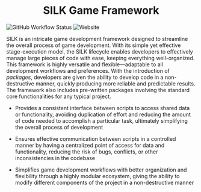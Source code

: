 <div align='center'>
  <h1>SILK Game Framework</h1>
</div>

![GitHub Workflow Status](https://img.shields.io/github/actions/workflow/status/grayzcale/silk/release.yml?label=release&style=plastic)
![Website](https://img.shields.io/website?down_message=failing&label=docs&style=plastic&up_message=passing&url=https%3A%2F%2Fgrayzcale.github.io%2Fsilk%2F)

SILK is an intricate game development framework designed to streamline the overall process of game development. With its simple yet effective stage-execution model, the SILK lifecycle enables developers to effectively manage large pieces of code with ease, keeping everything well-organized. This framework is highly versatile and flexible—adaptable to all development workflows and preferences. With the introduction of *packages*, developers are given the ability to develop code in a non-destructive manner, quickly producing more reliable and predictable results. The framework also includes pre-written packages involving the standard core functionalities for any typical project.

- Provides a consistent interface between scripts to access shared data or functionality, avoiding duplication of effort and reducing the amount of code needed to accomplish a particular task, ultimately simplifying the overall process of development

- Ensures effective communication between scripts in a controlled manner by having a centralized point of access for data and functionality, reducing the risk of bugs, conflicts, or other inconsistencies in the codebase

- Simplifies game development workflows with better organization and flexibility through a highly modular ecosystem, giving the ability to modify different components of the project in a non-destructive manner
